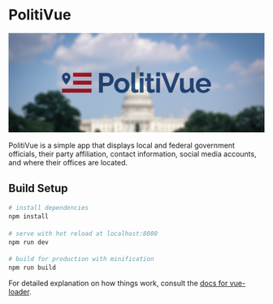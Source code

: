 # PolitiVue

![picture alt](./src/assets/readme-header.png)

PolitiVue is a simple app that displays local and federal government officials, their party affiliation, contact information, social media accounts, and where their offices are located. 

## Build Setup

``` bash
# install dependencies
npm install

# serve with hot reload at localhost:8080
npm run dev

# build for production with minification
npm run build
```

For detailed explanation on how things work, consult the [docs for vue-loader](http://vuejs.github.io/vue-loader).

